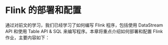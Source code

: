 # Flink 的部署和配置

通过对前文的学习，我们已经学习了如何编写 Flink 程序，包括使用 DataStream API 和使用 Table API & SQL 来编写程序。本章将重点介绍如何部署和配置 Flink 作业，主要内容如下：

```{tableofcontents}
```